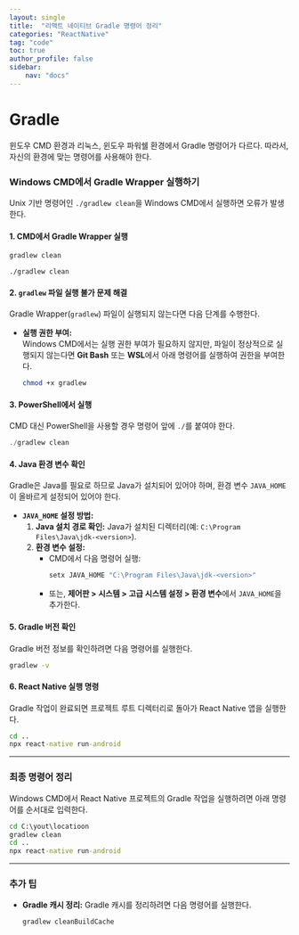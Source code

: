```yaml
---
layout: single
title:  "리액트 네이티브 Gradle 명령어 정리"
categories: "ReactNative"
tag: "code"
toc: true
author_profile: false
sidebar:
    nav: "docs"
---
```


# Gradle
윈도우 CMD 환경과 리눅스, 윈도우 파워쉘 환경에서 Gradle 명령어가 다르다. 따라서, 자신의 환경에 맞는 명령어를 사용해야 한다.

### Windows CMD에서 Gradle Wrapper 실행하기

Unix 기반 명령어인 `./gradlew clean`을 Windows CMD에서 실행하면 오류가 발생한다.

#### 1. **CMD에서 Gradle Wrapper 실행**
```cmd
gradlew clean
```

```Unix
./gradlew clean
```

#### 2. **`gradlew` 파일 실행 불가 문제 해결**
Gradle Wrapper(`gradlew`) 파일이 실행되지 않는다면 다음 단계를 수행한다.

- **실행 권한 부여:**  
  Windows CMD에서는 실행 권한 부여가 필요하지 않지만, 파일이 정상적으로 실행되지 않는다면 **Git Bash** 또는 **WSL**에서 아래 명령어를 실행하여 권한을 부여한다.
  ```bash
  chmod +x gradlew
  ```

#### 3. **PowerShell에서 실행**
CMD 대신 PowerShell을 사용할 경우 명령어 앞에 `./`를 붙여야 한다.
```powershell
./gradlew clean
```

#### 4. **Java 환경 변수 확인**
Gradle은 Java를 필요로 하므로 Java가 설치되어 있어야 하며, 환경 변수 `JAVA_HOME`이 올바르게 설정되어 있어야 한다.

- **`JAVA_HOME` 설정 방법:**
  1. **Java 설치 경로 확인:** Java가 설치된 디렉터리(예: `C:\Program Files\Java\jdk-<version>`).
  2. **환경 변수 설정:**
     - CMD에서 다음 명령어 실행:
       ```cmd
       setx JAVA_HOME "C:\Program Files\Java\jdk-<version>"
       ```
     - 또는, **제어판 > 시스템 > 고급 시스템 설정 > 환경 변수**에서 `JAVA_HOME`을 추가한다.

#### 5. **Gradle 버전 확인**
Gradle 버전 정보를 확인하려면 다음 명령어를 실행한다.
```cmd
gradlew -v
```

#### 6. **React Native 실행 명령**
Gradle 작업이 완료되면 프로젝트 루트 디렉터리로 돌아가 React Native 앱을 실행한다.
```cmd
cd ..
npx react-native run-android
```

---

### 최종 명령어 정리
Windows CMD에서 React Native 프로젝트의 Gradle 작업을 실행하려면 아래 명령어를 순서대로 입력한다.
```cmd
cd C:\yout\locatioon
gradlew clean
cd ..
npx react-native run-android
```

---

### 추가 팁
- **Gradle 캐시 정리:**
  Gradle 캐시를 정리하려면 다음 명령어를 실행한다.  
  ```cmd
  gradlew cleanBuildCache
  ```

